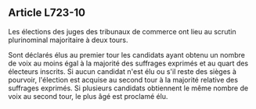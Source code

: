 Article L723-10
----
Les élections des juges des tribunaux de commerce ont lieu au scrutin
plurinominal majoritaire à deux tours.

Sont déclarés élus au premier tour les candidats ayant obtenu un nombre de voix
au moins égal à la majorité des suffrages exprimés et au quart des électeurs
inscrits. Si aucun candidat n'est élu ou s'il reste des sièges à pourvoir,
l'élection est acquise au second tour à la majorité relative des suffrages
exprimés. Si plusieurs candidats obtiennent le même nombre de voix au second
tour, le plus âgé est proclamé élu.
